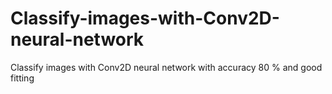 # Classify-images-with-Conv2D-neural-network
Classify images with Conv2D neural  network with accuracy 80 % and good fitting 
